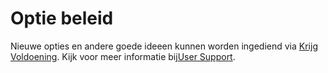 # Optie beleid

Nieuwe opties en andere goede ideeen kunnen worden ingediend via [Krijg Voldoening][1]. Kijk voor meer informatie bij[User Support][2].

 [1]: https://getsatisfaction.com/androzic
 [2]: ../../UserSupport.html